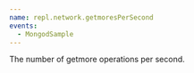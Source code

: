 ```yaml
---
name: repl.network.getmoresPerSecond
events:
  - MongodSample
---
```


The number of getmore operations per second.